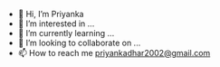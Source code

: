 - 👋 Hi, I’m Priyanka
- 👀 I’m interested in ...
- 🌱 I’m currently learning ...
- 💞️ I’m looking to collaborate on ...
- 📫 How to reach me priyankadhar2002@gmail.com

<!---
PriyankaDhar2/PriyankaDhar2 is a ✨ special ✨ repository because its `README.md` (this file) appears on your GitHub profile.
You can click the Preview link to take a look at your changes.
--->
